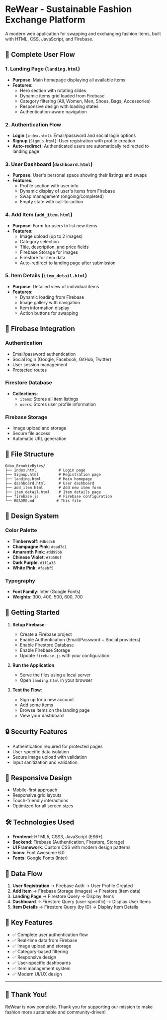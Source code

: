 # ReWear - Sustainable Fashion Exchange Platform

A modern web application for swapping and exchanging fashion items, built with HTML, CSS, JavaScript, and Firebase.

## 🚀 Complete User Flow

### 1. Landing Page (`landing.html`)
- **Purpose**: Main homepage displaying all available items
- **Features**:
  - Hero section with rotating slides
  - Dynamic items grid loaded from Firebase
  - Category filtering (All, Women, Men, Shoes, Bags, Accessories)
  - Responsive design with loading states
  - Authentication-aware navigation

### 2. Authentication Flow
- **Login** (`index.html`): Email/password and social login options
- **Signup** (`Signup.html`): User registration with profile creation
- **Auto-redirect**: Authenticated users are automatically redirected to landing page

### 3. User Dashboard (`dashboard.html`)
- **Purpose**: User's personal space showing their listings and swaps
- **Features**:
  - Profile section with user info
  - Dynamic display of user's items from Firebase
  - Swap management (ongoing/completed)
  - Empty state with call-to-action

### 4. Add Item (`add_item.html`)
- **Purpose**: Form for users to list new items
- **Features**:
  - Image upload (up to 2 images)
  - Category selection
  - Title, description, and price fields
  - Firebase Storage for images
  - Firestore for item data
  - Auto-redirect to landing page after submission

### 5. Item Details (`item_detail.html`)
- **Purpose**: Detailed view of individual items
- **Features**:
  - Dynamic loading from Firebase
  - Image gallery with navigation
  - Item information display
  - Action buttons for swapping

## 🔧 Firebase Integration

### Authentication
- Email/password authentication
- Social login (Google, Facebook, GitHub, Twitter)
- User session management
- Protected routes

### Firestore Database
- **Collections**:
  - `items`: Stores all item listings
  - `users`: Stores user profile information

### Firebase Storage
- Image upload and storage
- Secure file access
- Automatic URL generation

## 📁 File Structure

```
Odoo_BrookieBytes/
├── index.html          # Login page
├── Signup.html         # Registration page
├── landing.html        # Main homepage
├── dashboard.html      # User dashboard
├── add_item.html       # Add new item form
├── item_detail.html    # Item details page
├── firebase.js         # Firebase configuration
└── README.md          # This file
```

## 🎨 Design System

### Color Palette
- **Timberwolf**: `#dbcdc6`
- **Champagne Pink**: `#ead7d1`
- **Amaranth Pink**: `#dd99bb`
- **Chinese Violet**: `#7b506f`
- **Dark Purple**: `#1f1a38`
- **White Pink**: `#feebf5`

### Typography
- **Font Family**: Inter (Google Fonts)
- **Weights**: 300, 400, 500, 600, 700

## 🚀 Getting Started

1. **Setup Firebase**:
   - Create a Firebase project
   - Enable Authentication (Email/Password + Social providers)
   - Enable Firestore Database
   - Enable Firebase Storage
   - Update `firebase.js` with your configuration

2. **Run the Application**:
   - Serve the files using a local server
   - Open `landing.html` in your browser

3. **Test the Flow**:
   - Sign up for a new account
   - Add some items
   - Browse items on the landing page
   - View your dashboard

## 🔒 Security Features

- Authentication required for protected pages
- User-specific data isolation
- Secure image upload with validation
- Input sanitization and validation

## 📱 Responsive Design

- Mobile-first approach
- Responsive grid layouts
- Touch-friendly interactions
- Optimized for all screen sizes

## 🛠️ Technologies Used

- **Frontend**: HTML5, CSS3, JavaScript (ES6+)
- **Backend**: Firebase (Authentication, Firestore, Storage)
- **UI Framework**: Custom CSS with modern design patterns
- **Icons**: Font Awesome 6.0
- **Fonts**: Google Fonts (Inter)

## 🔄 Data Flow

1. **User Registration** → Firebase Auth → User Profile Created
2. **Add Item** → Firebase Storage (images) → Firestore (item data)
3. **Landing Page** → Firestore Query → Display Items
4. **Dashboard** → Firestore Query (user-specific) → Display User Items
5. **Item Details** → Firestore Query (by ID) → Display Item Details

## 🎯 Key Features

- ✅ Complete user authentication flow
- ✅ Real-time data from Firebase
- ✅ Image upload and storage
- ✅ Category-based filtering
- ✅ Responsive design
- ✅ User-specific dashboards
- ✅ Item management system
- ✅ Modern UI/UX design

---

## 🙌 Thank You!

ReWear is now complete. Thank you for supporting our mission to make fashion more sustainable and community-driven!